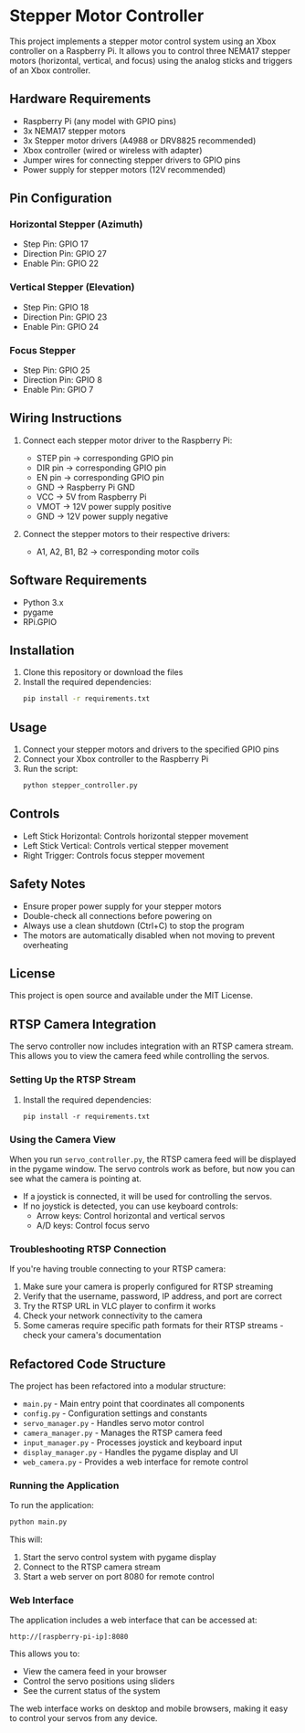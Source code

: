 # Stepper Motor Controller

This project implements a stepper motor control system using an Xbox controller on a Raspberry Pi. It allows you to control three NEMA17 stepper motors (horizontal, vertical, and focus) using the analog sticks and triggers of an Xbox controller.

## Hardware Requirements

- Raspberry Pi (any model with GPIO pins)
- 3x NEMA17 stepper motors
- 3x Stepper motor drivers (A4988 or DRV8825 recommended)
- Xbox controller (wired or wireless with adapter)
- Jumper wires for connecting stepper drivers to GPIO pins
- Power supply for stepper motors (12V recommended)

## Pin Configuration

### Horizontal Stepper (Azimuth)
- Step Pin: GPIO 17
- Direction Pin: GPIO 27
- Enable Pin: GPIO 22

### Vertical Stepper (Elevation)
- Step Pin: GPIO 18
- Direction Pin: GPIO 23
- Enable Pin: GPIO 24

### Focus Stepper
- Step Pin: GPIO 25
- Direction Pin: GPIO 8
- Enable Pin: GPIO 7

## Wiring Instructions

1. Connect each stepper motor driver to the Raspberry Pi:
   - STEP pin → corresponding GPIO pin
   - DIR pin → corresponding GPIO pin
   - EN pin → corresponding GPIO pin
   - GND → Raspberry Pi GND
   - VCC → 5V from Raspberry Pi
   - VMOT → 12V power supply positive
   - GND → 12V power supply negative

2. Connect the stepper motors to their respective drivers:
   - A1, A2, B1, B2 → corresponding motor coils

## Software Requirements

- Python 3.x
- pygame
- RPi.GPIO

## Installation

1. Clone this repository or download the files
2. Install the required dependencies:
   ```bash
   pip install -r requirements.txt
   ```

## Usage

1. Connect your stepper motors and drivers to the specified GPIO pins
2. Connect your Xbox controller to the Raspberry Pi
3. Run the script:
   ```bash
   python stepper_controller.py
   ```

## Controls

- Left Stick Horizontal: Controls horizontal stepper movement
- Left Stick Vertical: Controls vertical stepper movement
- Right Trigger: Controls focus stepper movement

## Safety Notes

- Ensure proper power supply for your stepper motors
- Double-check all connections before powering on
- Always use a clean shutdown (Ctrl+C) to stop the program
- The motors are automatically disabled when not moving to prevent overheating

## License

This project is open source and available under the MIT License.

## RTSP Camera Integration

The servo controller now includes integration with an RTSP camera stream. This allows you to view the camera feed while controlling the servos.

### Setting Up the RTSP Stream

1. Install the required dependencies:
   ```
   pip install -r requirements.txt
   ```

### Using the Camera View

When you run `servo_controller.py`, the RTSP camera feed will be displayed in the pygame window. The servo controls work as before, but now you can see what the camera is pointing at.

- If a joystick is connected, it will be used for controlling the servos.
- If no joystick is detected, you can use keyboard controls:
  - Arrow keys: Control horizontal and vertical servos
  - A/D keys: Control focus servo

### Troubleshooting RTSP Connection

If you're having trouble connecting to your RTSP camera:

1. Make sure your camera is properly configured for RTSP streaming
2. Verify that the username, password, IP address, and port are correct
3. Try the RTSP URL in VLC player to confirm it works
4. Check your network connectivity to the camera
5. Some cameras require specific path formats for their RTSP streams - check your camera's documentation

## Refactored Code Structure

The project has been refactored into a modular structure:

- `main.py` - Main entry point that coordinates all components
- `config.py` - Configuration settings and constants
- `servo_manager.py` - Handles servo motor control
- `camera_manager.py` - Manages the RTSP camera feed
- `input_manager.py` - Processes joystick and keyboard input
- `display_manager.py` - Handles the pygame display and UI
- `web_camera.py` - Provides a web interface for remote control

### Running the Application

To run the application:

```bash
python main.py
```

This will:
1. Start the servo control system with pygame display
2. Connect to the RTSP camera stream
3. Start a web server on port 8080 for remote control

### Web Interface

The application includes a web interface that can be accessed at:

```
http://[raspberry-pi-ip]:8080
```

This allows you to:
- View the camera feed in your browser
- Control the servo positions using sliders
- See the current status of the system

The web interface works on desktop and mobile browsers, making it easy to control your servos from any device. 
